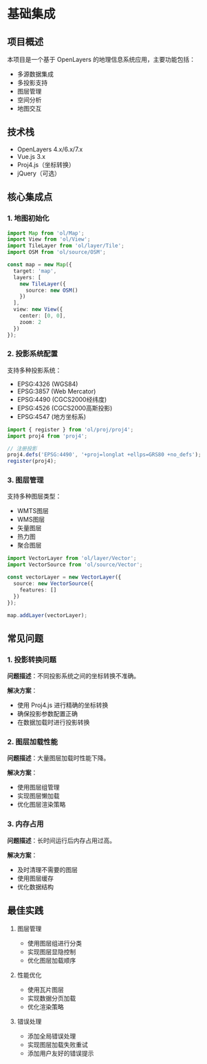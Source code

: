 # 基础集成

## 项目概述

本项目是一个基于 OpenLayers 的地理信息系统应用，主要功能包括：

- 多源数据集成
- 多投影支持
- 图层管理
- 空间分析
- 地图交互

## 技术栈

- OpenLayers 4.x/6.x/7.x
- Vue.js 3.x
- Proj4.js（坐标转换）
- jQuery（可选）

## 核心集成点

### 1. 地图初始化

```typescript
import Map from 'ol/Map';
import View from 'ol/View';
import TileLayer from 'ol/layer/Tile';
import OSM from 'ol/source/OSM';

const map = new Map({
  target: 'map',
  layers: [
    new TileLayer({
      source: new OSM()
    })
  ],
  view: new View({
    center: [0, 0],
    zoom: 2
  })
});
```

### 2. 投影系统配置

支持多种投影系统：
- EPSG:4326 (WGS84)
- EPSG:3857 (Web Mercator)
- EPSG:4490 (CGCS2000经纬度)
- EPSG:4526 (CGCS2000高斯投影)
- EPSG:4547 (地方坐标系)

```typescript
import { register } from 'ol/proj/proj4';
import proj4 from 'proj4';

// 注册投影
proj4.defs('EPSG:4490', '+proj=longlat +ellps=GRS80 +no_defs');
register(proj4);
```

### 3. 图层管理

支持多种图层类型：
- WMTS图层
- WMS图层
- 矢量图层
- 热力图
- 聚合图层

```typescript
import VectorLayer from 'ol/layer/Vector';
import VectorSource from 'ol/source/Vector';

const vectorLayer = new VectorLayer({
  source: new VectorSource({
    features: []
  })
});

map.addLayer(vectorLayer);
```

## 常见问题

### 1. 投影转换问题

**问题描述**：不同投影系统之间的坐标转换不准确。

**解决方案**：
- 使用 Proj4.js 进行精确的坐标转换
- 确保投影参数配置正确
- 在数据加载时进行投影转换

### 2. 图层加载性能

**问题描述**：大量图层加载时性能下降。

**解决方案**：
- 使用图层组管理
- 实现图层懒加载
- 优化图层渲染策略

### 3. 内存占用

**问题描述**：长时间运行后内存占用过高。

**解决方案**：
- 及时清理不需要的图层
- 使用图层缓存
- 优化数据结构

## 最佳实践

1. 图层管理
   - 使用图层组进行分类
   - 实现图层显隐控制
   - 优化图层加载顺序

2. 性能优化
   - 使用瓦片图层
   - 实现数据分页加载
   - 优化渲染策略

3. 错误处理
   - 添加全局错误处理
   - 实现图层加载失败重试
   - 添加用户友好的错误提示
